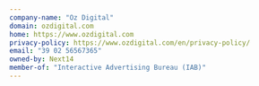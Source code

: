 ```yaml
---
company-name: "Oz Digital"
domain: ozdigital.com
home: https://www.ozdigital.com
privacy-policy: https://www.ozdigital.com/en/privacy-policy/
email: "39 02 56567365"
owned-by: Next14
member-of: "Interactive Advertising Bureau (IAB)"
---
```




